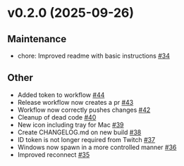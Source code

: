 # v0.2.0 (2025-09-26)

## Maintenance
- chore: Improved readme with basic instructions [#34](https://github.com/Y2KForever/notisr/pull/34)

## Other
- Added token to workflow [#44](https://github.com/Y2KForever/notisr/pull/44)
- Release workflow now creates a pr [#43](https://github.com/Y2KForever/notisr/pull/43)
- Workflow now correctly pushes changes [#42](https://github.com/Y2KForever/notisr/pull/42)
- Cleanup of dead code [#40](https://github.com/Y2KForever/notisr/pull/40)
- New icon including tray for Mac [#39](https://github.com/Y2KForever/notisr/pull/39)
- Create CHANGELOG.md on new build [#38](https://github.com/Y2KForever/notisr/pull/38)
- ID token is not longer required from Twitch [#37](https://github.com/Y2KForever/notisr/pull/37)
- Windows now spawn in a more controlled manner [#36](https://github.com/Y2KForever/notisr/pull/36)
- Improved reconnect [#35](https://github.com/Y2KForever/notisr/pull/35)


